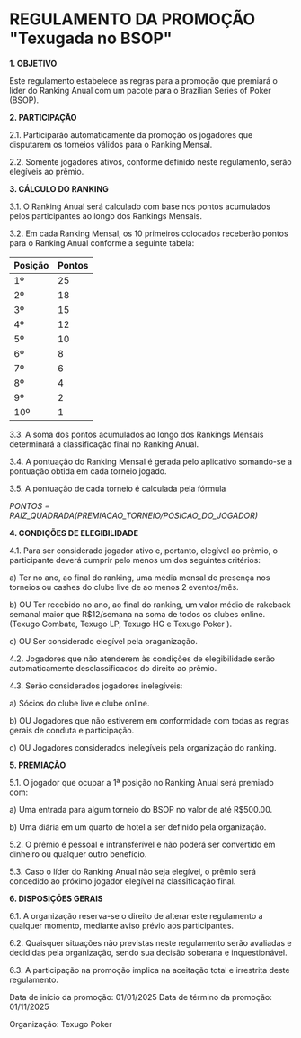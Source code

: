 
# REGULAMENTO DA PROMOÇÃO "Texugada no BSOP"

**1. OBJETIVO**

Este regulamento estabelece as regras para a promoção que premiará o líder do Ranking Anual com um pacote para o Brazilian Series of Poker (BSOP).

**2. PARTICIPAÇÃO**

2.1. Participarão automaticamente da promoção os jogadores que disputarem os torneios válidos para o Ranking Mensal.

2.2. Somente jogadores ativos, conforme definido neste regulamento, serão elegíveis ao prêmio.

**3. CÁLCULO DO RANKING**

3.1. O Ranking Anual será calculado com base nos pontos acumulados pelos participantes ao longo dos Rankings Mensais.

3.2. Em cada Ranking Mensal, os 10 primeiros colocados receberão pontos para o Ranking Anual conforme a seguinte tabela:

| **Posição** | **Pontos** |
|-------------|------------|
|1º  |25 |
|2º  |18 |
|3º  |15 |
|4º  |12 |
|5º  |10 |
|6º  |8 |
|7º  |6 |
|8º  |4 |
|9º  |2 |
|10º  |1 |

3.3. A soma dos pontos acumulados ao longo dos Rankings Mensais determinará a classificação final no Ranking Anual.

3.4. A pontuação do Ranking Mensal é gerada pelo aplicativo somando-se a pontuação obtida em cada torneio jogado.

3.5. A pontuação de cada torneio é calculada pela fórmula

*PONTOS = RAIZ_QUADRADA(PREMIACAO_TORNEIO/POSICAO_DO_JOGADOR)*

**4. CONDIÇÕES DE ELEGIBILIDADE**

4.1. Para ser considerado jogador ativo e, portanto, elegível ao prêmio, o participante deverá cumprir pelo menos um dos seguintes critérios:

a) Ter no ano, ao final do ranking, uma média mensal de presença nos torneios ou cashes do clube live de ao menos 2 eventos/mês.

b) OU Ter recebido no ano, ao final do ranking, um valor médio de rakeback semanal maior que R$12/semana na soma de todos os clubes online. (Texugo Combate, Texugo LP, Texugo HG e Texugo Poker <Suprema>).

c) OU Ser considerado elegível pela oraganização.

4.2. Jogadores que não atenderem às condições de elegibilidade serão automaticamente desclassificados do direito ao prêmio.

4.3. Serão considerados jogadores inelegíveis:

a) Sócios do clube live e clube online.

b) OU Jogadores que não estiverem em conformidade com todas as regras gerais de conduta e participação.

c) OU Jogadores considerados inelegíveis pela organização do ranking.

**5. PREMIAÇÃO**

5.1. O jogador que ocupar a 1ª posição no Ranking Anual será premiado com:

a) Uma entrada para algum torneio do BSOP no valor de até R$500.00.

b) Uma diária em um quarto de hotel a ser definido pela organização.

5.2. O prêmio é pessoal e intransferível e não poderá ser convertido em dinheiro ou qualquer outro benefício.

5.3. Caso o líder do Ranking Anual não seja elegível, o prêmio será concedido ao próximo jogador elegível na classificação final.

**6. DISPOSIÇÕES GERAIS**

6.1. A organização reserva-se o direito de alterar este regulamento a qualquer momento, mediante aviso prévio aos participantes.

6.2. Quaisquer situações não previstas neste regulamento serão avaliadas e decididas pela organização, sendo sua decisão soberana e inquestionável.

6.3. A participação na promoção implica na aceitação total e irrestrita deste regulamento.

Data de início da promoção: 01/01/2025
Data de término da promoção: 01/11/2025

Organização: Texugo Poker
